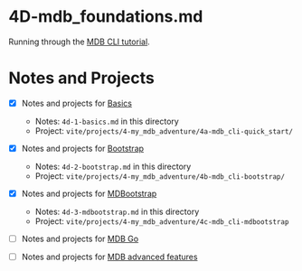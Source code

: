 
# 4D-mdb_foundations.md

Running through the
[MDB CLI tutorial](https://mdbootstrap.com/learn/mdb-foundations/basics/introduction/).

# Notes and Projects

- [x] Notes and projects for [Basics](https://mdbootstrap.com/learn/mdb-foundations/basics/introduction/)
  - Notes: `4d-1-basics.md` in this directory
  - Project: `vite/projects/4-my_mdb_adventure/4a-mdb_cli-quick_start/`

- [x] Notes and projects for [Bootstrap](https://mdbootstrap.com/learn/mdb-foundations/bootstrap/about/)
  - Notes: `4d-2-bootstrap.md` in this directory
  - Project: `vite/projects/4-my_mdb_adventure/4b-mdb_cli-bootstrap/`

- [x] Notes and projects for [MDBootstrap](https://mdbootstrap.com/learn/mdb-foundations/mdb-ui-kit/about/)
  - Notes: `4d-3-mdbootstrap.md` in this directory
  - Project: `vite/projects/4-my_mdb_adventure/4c-mdb_cli-mdbootstrap`

- [ ] Notes and projects for [MDB Go](https://mdbootstrap.com/learn/mdb-foundations/mdb-go/about/)

- [ ] Notes and projects for [MDB advanced features](https://mdbootstrap.com/learn/mdb-foundations/mdb-advanced-features/about/)
